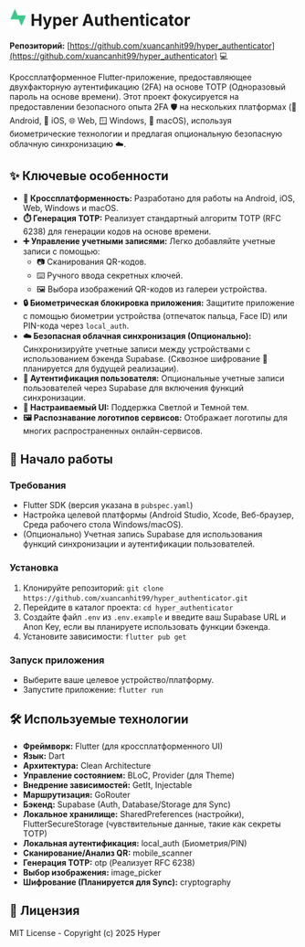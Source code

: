 # <img src="assets/logos/hyper-logo-green-non-bg-alt.png" alt="Логотип Hyper Authenticator" width="30"/> Hyper Authenticator

**Репозиторий:** [https://github.com/xuancanhit99/hyper_authenticator](https://github.com/xuancanhit99/hyper_authenticator) 💻

Кроссплатформенное Flutter-приложение, предоставляющее двухфакторную аутентификацию (2FA) на основе TOTP (Одноразовый пароль на основе времени). Этот проект фокусируется на предоставлении безопасного опыта 2FA 🛡️ на нескольких платформах (📱 Android, 🍎 iOS, 🌐 Web, 🪟 Windows, 🍏 macOS), используя биометрические технологии и предлагая опциональную безопасную облачную синхронизацию ☁️.

## ✨ Ключевые особенности
*   **📱 Кроссплатформенность:** Разработано для работы на Android, iOS, Web, Windows и macOS.
*   **⏱️ Генерация TOTP:** Реализует стандартный алгоритм TOTP (RFC 6238) для генерации кодов на основе времени.
*   **➕ Управление учетными записями:** Легко добавляйте учетные записи с помощью:
    *   📷 Сканирования QR-кодов.
    *   ⌨️ Ручного ввода секретных ключей.
    *   🖼️ Выбора изображений QR-кодов из галереи устройства.
*   **🔒 Биометрическая блокировка приложения:** Защитите приложение с помощью биометрии устройства (отпечаток пальца, Face ID) или PIN-кода через `local_auth`.
*   **☁️ Безопасная облачная синхронизация (Опционально):** Синхронизируйте учетные записи между устройствами с использованием бэкенда Supabase. (Сквозное шифрование 🔐 планируется для будущей реализации).
*   **👤 Аутентификация пользователя:** Опциональные учетные записи пользователей через Supabase для включения функций синхронизации.
*   **🎨 Настраиваемый UI:** Поддержка Светлой и Темной тем.
*   **🖼️ Распознавание логотипов сервисов:** Отображает логотипы для многих распространенных онлайн-сервисов.

## 🚀 Начало работы

### Требования
*   Flutter SDK (версия указана в `pubspec.yaml`)
*   Настройка целевой платформы (Android Studio, Xcode, Веб-браузер, Среда рабочего стола Windows/macOS).
*   (Опционально) Учетная запись Supabase для использования функций синхронизации и аутентификации пользователей.

### Установка
1.  Клонируйте репозиторий: `git clone https://github.com/xuancanhit99/hyper_authenticator.git`
2.  Перейдите в каталог проекта: `cd hyper_authenticator`
3.  Создайте файл `.env` из `.env.example` и введите ваш Supabase URL и Anon Key, если вы планируете использовать функции бэкенда.
4.  Установите зависимости: `flutter pub get`

### Запуск приложения
*   Выберите ваше целевое устройство/платформу.
*   Запустите приложение: `flutter run`

## 🛠️ Используемые технологии
*   **Фреймворк:** Flutter (для кроссплатформенного UI)
*   **Язык:** Dart
*   **Архитектура:** Clean Architecture
*   **Управление состоянием:** BLoC, Provider (для Theme)
*   **Внедрение зависимостей:** GetIt, Injectable
*   **Маршрутизация:** GoRouter
*   **Бэкенд:** Supabase (Auth, Database/Storage для Sync)
*   **Локальное хранилище:** SharedPreferences (настройки), FlutterSecureStorage (чувствительные данные, такие как секреты TOTP)
*   **Локальная аутентификация:** local_auth (Биометрия/PIN)
*   **Сканирование/Анализ QR:** mobile_scanner
*   **Генерация TOTP:** otp (Реализует RFC 6238)
*   **Выбор изображения:** image_picker
*   **Шифрование (Планируется для Sync):** cryptography

## 📄 Лицензия
MIT License - Copyright (c) 2025 Hyper